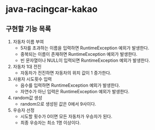 # java-racingcar-kakao

## 구현할 기능 목록

1. 자동차 이름 부여
    - 5자를 초과하는 이름을 입력하면 RuntimeException 예외가 발생한다.
    - 중복되는 이름이 존재하면 RuntimeException 예외가 발생한다.
    - 빈 문자열이나 NULL이 입력되면 RuntimeException 예외가 발생한다.
2. 자동차 1대 전진
    - 자동차가 전진하면 자동차의 위치 값이 1 증가한다.
3. 사용자 시도횟수 입력
    - 음수를 입력하면 RuntimeException 예외가 발생한다.
    - 자연수가 아닌 입력은 RuntimeException 예외가 발생한다.
4. random값 생성
    - random으로 생성된 값은 0에서 9사이다.
5. 우승자 선정
    - 시도할 횟수가 0이면 모든 자동차가 우승자가 된다.
    - 최종 우승자는 최소 1명 이상이다.
